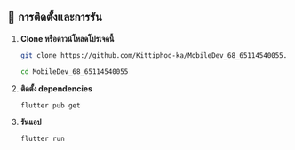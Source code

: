 
## 🚀 การติดตั้งและการรัน

1. **Clone หรือดาวน์โหลดโปรเจคนี้**

   ```bash
   git clone https://github.com/Kittiphod-ka/MobileDev_68_65114540055.git
   ```
    ```bash
   cd MobileDev_68_65114540055
    ```

2. **ติดตั้ง dependencies**
   ```bash
   flutter pub get

    ```
3. **รันแอป**
    ```bash
   flutter run

    ```
